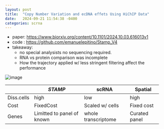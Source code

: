 ```yaml
---
layout: post
title:  "Copy Number Variation and ecDNA effets Using HiChIP Data"
date:   2024-09-21 11:54:38 -0400
categories: scrna 
---
```

- paper: https://www.biorxiv.org/content/10.1101/2024.10.03.616013v1
- code : https://github.com/emanuelepitino/Stamp_V4 
- takeaway: 
  - no special analysists no sequencing required.
  - RNA vs protein comparison was incomplete
  - How the trajectory applied w/ less stringent filtering affect the performance 

![image](https://github.com/user-attachments/assets/ac802bb5-d273-4dff-b471-2972cd4117c6)

| |*STAMP*|scRNA|Spatial|
| - | - | - | - |
| Diss.cells | high | low | high |
| Cost | FixedCost | Scaled w/ cells | Fixed cost | 
| Genes | Limitted to panel of known | whole transcriptome | Curated panel |

